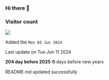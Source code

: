 ### Hi there 👋

### Visitor count

<img src="https://profile-counter.glitch.me/MickaelSuard/count.svg" />

Added the `Mon 03 Jun 2024`

Last update on Tue Jun 11 2024

**204 day before 2025 ⏱** days before new years

                            README.md updated successfully

